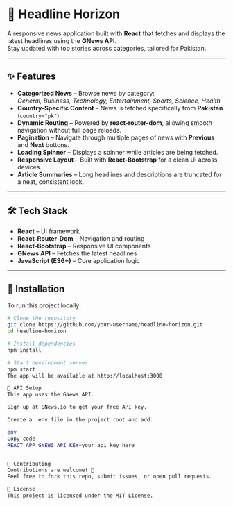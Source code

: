# 📰 Headline Horizon

A responsive news application built with **React** that fetches and displays the latest headlines using the **GNews API**.  
Stay updated with top stories across categories, tailored for Pakistan.  

---

## ✨ Features

- **Categorized News** – Browse news by category:  
  *General, Business, Technology, Entertainment, Sports, Science, Health*  
- **Country-Specific Content** – News is fetched specifically from **Pakistan** (`country="pk"`).  
- **Dynamic Routing** – Powered by **react-router-dom**, allowing smooth navigation without full page reloads.  
- **Pagination** – Navigate through multiple pages of news with **Previous** and **Next** buttons.  
- **Loading Spinner** – Displays a spinner while articles are being fetched.  
- **Responsive Layout** – Built with **React-Bootstrap** for a clean UI across devices.  
- **Article Summaries** – Long headlines and descriptions are truncated for a neat, consistent look.  

---

## 🛠 Tech Stack

- **React** – UI framework  
- **React-Router-Dom** – Navigation and routing  
- **React-Bootstrap** – Responsive UI components  
- **GNews API** – Fetches the latest headlines  
- **JavaScript (ES6+)** – Core application logic  

---

## 🚀 Installation

To run this project locally:  

```bash
# Clone the repository
git clone https://github.com/your-username/headline-horizon.git
cd headline-horizon

# Install dependencies
npm install

# Start development server
npm start
The app will be available at http://localhost:3000

🔑 API Setup
This app uses the GNews API.

Sign up at GNews.io to get your free API key.

Create a .env file in the project root and add:

env
Copy code
REACT_APP_GNEWS_API_KEY=your_api_key_here


🤝 Contributing
Contributions are welcome! 🎉
Feel free to fork this repo, submit issues, or open pull requests.

📜 License
This project is licensed under the MIT License.

